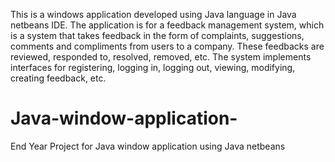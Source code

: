 This is a windows application developed using Java language in Java netbeans IDE. The application is for a feedback management system, which is a system that takes feedback in the form of complaints, suggestions, comments and compliments from users to a company. These feedbacks are reviewed, responded to, resolved, removed, etc. 
The system implements interfaces for registering, logging in, logging out, viewing, modifying, creating feedback, etc. 



# Java-window-application-
End Year Project for Java window application using Java netbeans
